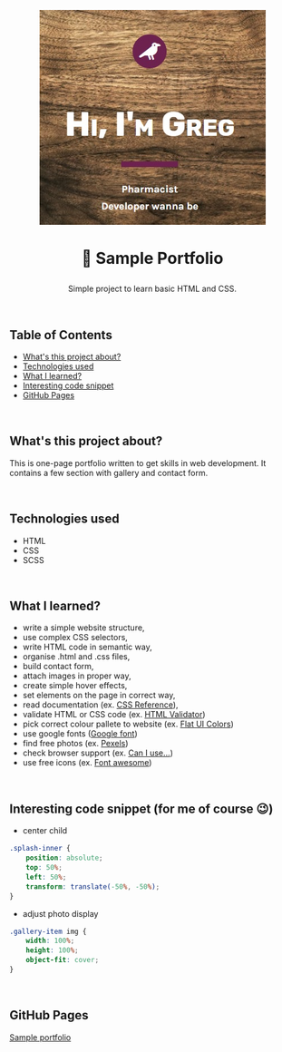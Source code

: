 <p align="center">
<a href="https://grzegorz-jodlowski.github.io/sample-portfolio/"><img src="logo.jpg" title="logo" alt="title with text Hi I/m Greg, pharmacist, developer wanna be"></a>
</p>



# <p align="center">🚀 Sample Portfolio</p>
<p align="center">Simple project to learn basic HTML and CSS.</p>

</br>

## Table of Contents

- [What's this project about?](#about)
- [Technologies used](#technologies)
- [What I learned?](#what)
- [Interesting code snippet](#interesting)
- [GitHub Pages](#gitHub)

</br>

## <a name="about"></a>What's this project about?

This is one-page portfolio written to get skills in web development.
It contains a few section with gallery and contact form.

</br>

## <a name="technologies"></a>Technologies used
- HTML
- CSS
- SCSS

</br>

## <a name="what"></a>What I learned?
- write a simple website structure,
- use complex CSS selectors,
- write HTML code in semantic way,
- organise .html and .css files,
- build contact form,
- attach images in proper way,
- create simple hover effects,
- set elements on the page in correct way,
- read documentation (ex. <a href="https://cssreference.io/">CSS Reference</a>),
- validate HTML or CSS code (ex. <a href="https://validator.w3.org/">HTML Validator</a>)
- pick correct colour pallete to website (ex. <a href="https://flatuicolors.com/">Flat UI Colors</a>)
- use google fonts (<a href="https://fonts.google.com">Google font</a>)
- find free photos (ex. <a href="https://www.pexels.com/">Pexels</a>)
- check browser support (ex. <a href="https://caniuse.com/">Can I use...</a>)
- use free icons (ex. <a href="https://fontawesome.com/icons?d=gallery">Font awesome</a>)



</br>

## <a name="interesting"></a>Interesting code snippet (for me of course 😉)
- center child

```css
.splash-inner {
    position: absolute;
    top: 50%;
    left: 50%;
    transform: translate(-50%, -50%);
}
```
- adjust photo display

```css
.gallery-item img {
    width: 100%;
    height: 100%;
    object-fit: cover;
}
```

</br>

## <a name="gitHub"></a>GitHub Pages
<a href="https://grzegorz-jodlowski.github.io/sample-portfolio/">Sample portfolio</a>